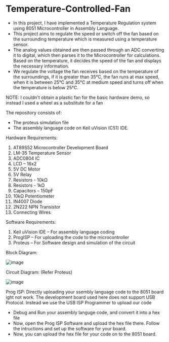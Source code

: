 # Temperature-Controlled-Fan

- In this project, I have implemented a Temperature Regulation system using 8051 Microcontroller in Assembly Language. 
- This project aims to regulate the speed or switch off the fan based on the surrounding temperature which is measured using a temperature sensor. 
- The analog values obtained are then passed through an ADC converting it to digital, which then parses it to the Microcontroller for calculations. Based on the temperature, it decides the speed of the fan and displays the necessary information. 
- We regulate the voltage the fan receives based on the temperature of the surroundings, if it is greater than 35°C, the fan runs at max speed, when it is between 25°C and 35°C at medium speed and turns off when the temperature is below 25°C.

NOTE: I couldn't obtain a plastic fan for the basic hardware demo, so instead I used a wheel as a substitute for a fan

The repository consists of:
- The proteus simulation file 
- The assembly language code on Keil uVision (C51) IDE.

Hardware Requirements:
1.	AT89S52 Microcontroller Development Board
2.	LM-35 Temperature Sensor
3.	ADC0804 IC
4.	LCD – 16x2
5.	5V DC Motor
6.	5V Relay
7.	Resistors - 10kΩ 
8.	Resistors - 1kΩ
9.	Capacitors – 150pF
10.	10kΩ Potentiometer
11.	IN4007 Diode
12.	2N222 NPN Transistor
13.	Connecting Wires

Software Requirements:
1.	Keil uVision IDE – For assembly language coding
2.	ProgISP – For uploading the code to the microcontroller
3.	Proteus – For Software design and simulation of the circuit

Block Diagram:

![image](https://user-images.githubusercontent.com/69978515/129463718-9e21a0e1-d6b8-47df-b986-6f18f00766a8.png)

Circuit Diagram: (Refer Proteus)

![image](https://user-images.githubusercontent.com/69978515/129463736-326fb703-acbe-4c9c-b559-a6314fee432e.png)

Prog ISP:
Directly uploading your ssembly language code to the 8051 board ight not work. The development board used here does not support USB Protocol. Instead we use the USB ISP Programmer to upload our code
- Debug and Run your assembly languge code, and convert it into a hex file
- Now, open the Prog ISP Software and upload the hex file there. Follow the intructions and set up the software for your board.
- Now, you can upload the hex file for your code on to the 8051 board.
